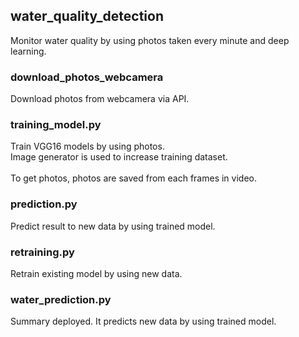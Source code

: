 ## water_quality_detection
Monitor water quality by using photos taken every minute and deep learning. 

### download_photos_webcamera
Download photos from webcamera via API. <br>

### training_model.py
Train VGG16 models by using photos. <br>
Image generator is used to increase training dataset. <br>
<br>
To get photos, photos are saved from each frames in video.

### prediction.py
Predict result to new data by using trained model.

### retraining.py
Retrain existing model by using new data.

### water_prediction.py
Summary deployed. It predicts new data by using trained model.
